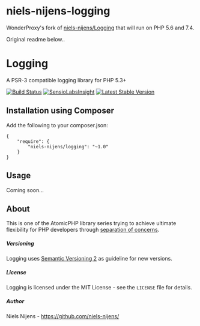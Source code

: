niels-nijens-logging
====================

WonderProxy's fork of
[niels-nijens/Logging](https://github.com/niels-nijens/Logging) that will run
on PHP 5.6 and 7.4.

Original readme below..

Logging
=======
A PSR-3 compatible logging library for PHP 5.3+

[![Build Status](https://travis-ci.org/niels-nijens/Logging.png?branch=master)](https://travis-ci.org/niels-nijens/Logging)
[![SensioLabsInsight](https://insight.sensiolabs.com/projects/9479ac09-76c7-4df2-8798-bb53643453ed/mini.png)](https://insight.sensiolabs.com/projects/9479ac09-76c7-4df2-8798-bb53643453ed)
[![Latest Stable Version](https://poser.pugx.org/niels-nijens/logging/v/stable.png)](https://packagist.org/packages/niels-nijens/logging)


Installation using Composer
---------------------------
Add the following to your composer.json:

```
{
    "require": {
        "niels-nijens/logging": "~1.0"
    }
}
```

Usage
-----
Coming soon...


About
-----
This is one of the AtomicPHP library series trying to achieve ultimate flexibility for PHP developers through [separation of concerns](http://en.wikipedia.org/wiki/Separation_of_concerns).


##### Versioning #####
Logging uses [Semantic Versioning 2](http://semver.org/) as guideline for new versions.


##### License #####
Logging is licensed under the MIT License - see the `LICENSE` file for details.


##### Author #####
Niels Nijens - https://github.com/niels-nijens/


